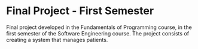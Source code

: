 # Final Project - First Semester

Final project developed in the Fundamentals of Programming course, in the first semester of the Software Engineering course. The project consists of creating a system that manages patients.
